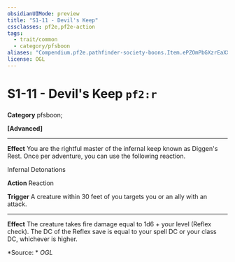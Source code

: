 ```yaml
---
obsidianUIMode: preview
title: "S1-11 - Devil's Keep"
cssclasses: pf2e,pf2e-action
tags:
  - trait/common
  - category/pfsboon
aliases: "Compendium.pf2e.pathfinder-society-boons.Item.ePZOmPbGXzrEaXXs"
license: OGL
---
```

# S1-11 - Devil's Keep `pf2:r`

### 

**Category** pfsboon; 




**\[Advanced\]**

* * *

**Effect** You are the rightful master of the infernal keep known as Diggen's Rest. Once per adventure, you can use the following reaction.

Infernal Detonations

**Action** Reaction

**Trigger** A creature within 30 feet of you targets you or an ally with an attack.

* * *

**Effect** The creature takes fire damage equal to 1d6 + your level (Reflex check). The DC of the Reflex save is equal to your spell DC or your class DC, whichever is higher.

*Source: *
*OGL*